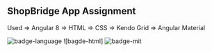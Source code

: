 
## ShopBridge App Assignment

Used 
=> Angular 8
=> HTML
=> CSS
=> Kendo Grid
=> Angular Material

![badge-language] ![bagde-html] ![badge-mit]

[badge-language]: https://img.shields.io/badge/Language-Angular-red
[badge-html]: https://img.shields.io/badge/Language-HTML-greeen
[badge-mit]: https://img.shields.io/badge/license-MIT-blue.svg
